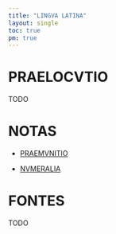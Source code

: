 ```yaml
---
title: "LINGVA LATINA"
layout: single
toc: true
pm: true
---
```

# PRAELOCVTIO

TODO

# NOTAS

<div id ="menu">
    <section id="menu-section">

- [PRAEMVNITIO](/notes/research/latin/praemunitio/)
- [NVMERALIA](/notes/research/latin/numeralia)

    </section>
</div>

# FONTES

TODO